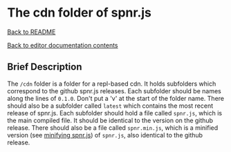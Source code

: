 # The cdn folder of spnr.js

[Back to README](../README.md)

[Back to editor documentation contents](README.md)

## Brief Description
The ```/cdn``` folder is a folder for a repl-based cdn. It holds subfolders which correspond to the github spnr.js releases. Each subfolder should be names along the lines of ```0.1.0```. Don't put a 'v' at the start of the folder name. There should also be a subfolder called `latest` which contains the most recent release of spnr.js. Each subfolder should hold a file called ```spnr.js```, which is the main compiled file. It should be identical to the version on the github release. There should also be a file called ```spnr.min.js```, which is a minified version (see [minifying spnr.js](minifying.md)) of ```spnr.js```, also identical to the github release.